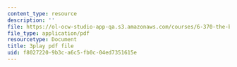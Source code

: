 ```yaml
---
content_type: resource
description: ''
file: https://ol-ocw-studio-app-qa.s3.amazonaws.com/courses/6-370-the-battlecode-programming-competition-january-iap-2013/f80272209b3ca6c5fb0c04ed7351615e_dEXo0QyA-Rs.pdf
file_type: application/pdf
resourcetype: Document
title: 3play pdf file
uid: f8027220-9b3c-a6c5-fb0c-04ed7351615e
---
```

